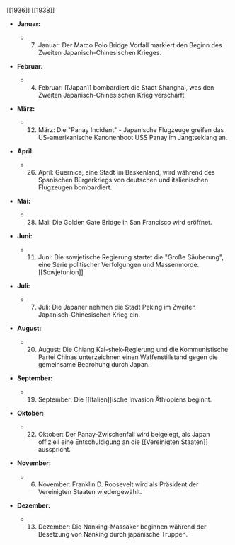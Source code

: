 [[1936]]
[[1938]]

- **Januar:**
    
    - 7. Januar: Der Marco Polo Bridge Vorfall markiert den Beginn des Zweiten Japanisch-Chinesischen Krieges.
- **Februar:**
    
    - 4. Februar: [[Japan]] bombardiert die Stadt Shanghai, was den Zweiten Japanisch-Chinesischen Krieg verschärft.
- **März:**
    
    - 12. März: Die "Panay Incident" - Japanische Flugzeuge greifen das US-amerikanische Kanonenboot USS Panay im Jangtsekiang an.
- **April:**
    
    - 26. April: Guernica, eine Stadt im Baskenland, wird während des Spanischen Bürgerkriegs von deutschen und italienischen Flugzeugen bombardiert.
- **Mai:**
    
    - 28. Mai: Die Golden Gate Bridge in San Francisco wird eröffnet.
- **Juni:**
    
    - 11. Juni: Die sowjetische Regierung startet die "Große Säuberung", eine Serie politischer Verfolgungen und Massenmorde. [[Sowjetunion]]
- **Juli:**
    
    - 7. Juli: Die Japaner nehmen die Stadt Peking im Zweiten Japanisch-Chinesischen Krieg ein.
- **August:**
    
    - 20. August: Die Chiang Kai-shek-Regierung und die Kommunistische Partei Chinas unterzeichnen einen Waffenstillstand gegen die gemeinsame Bedrohung durch Japan.
- **September:**
    
    - 19. September: Die [[Italien]]ische Invasion Äthiopiens beginnt.
- **Oktober:**
    
    - 22. Oktober: Der Panay-Zwischenfall wird beigelegt, als Japan offiziell eine Entschuldigung an die [[Vereinigten Staaten]] ausspricht.
- **November:**
    
    - 6. November: Franklin D. Roosevelt wird als Präsident der Vereinigten Staaten wiedergewählt.
- **Dezember:**
    
    - 13. Dezember: Die Nanking-Massaker beginnen während der Besetzung von Nanking durch japanische Truppen.
